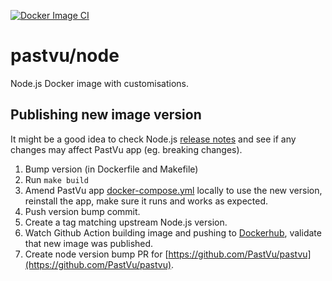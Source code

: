 [![Docker Image CI](https://github.com/PastVu/node/actions/workflows/docker-image.yml/badge.svg)](https://github.com/PastVu/node/actions/workflows/docker-image.yml)

# pastvu/node

Node.js Docker image with customisations.

## Publishing new image version

It might be a good idea to check Node.js [release notes](https://github.com/nodejs/node/blob/master/CHANGELOG.md) and see if any changes may affect PastVu app (eg. breaking changes).

1. Bump version (in Dockerfile and Makefile)
2. Run `make build`
3. Amend PastVu app [docker-compose.yml](https://github.com/PastVu/pastvu/blob/master/docker-compose.yml) locally to use the new version,
   reinstall the app, make sure it runs and works as expected.
4. Push version bump commit.
5. Create a tag matching upstream Node.js version.
6. Watch Github Action building image and pushing to [Dockerhub](https://hub.docker.com/r/pastvu/node), validate that new image was published.
7. Create node version bump PR for [https://github.com/PastVu/pastvu](https://github.com/PastVu/pastvu).
